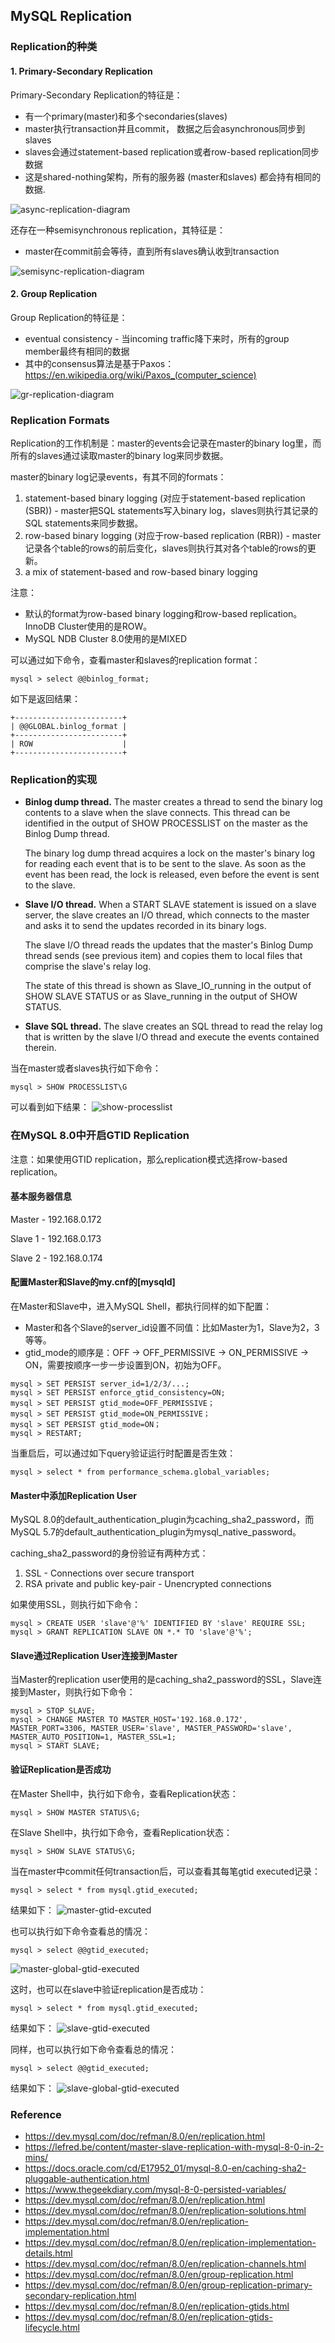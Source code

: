 ## MySQL Replication

### Replication的种类

#### 1. Primary-Secondary Replication

Primary-Secondary Replication的特征是：
* 有一个primary(master)和多个secondaries(slaves)
* master执行transaction并且commit， 数据之后会asynchronous同步到slaves
* slaves会通过statement-based replication或者row-based replication同步数据
* 这是shared-nothing架构，所有的服务器 (master和slaves) 都会持有相同的数据.

![async-replication-diagram](./pix/async-replication-diagram.png)

还存在一种semisynchronous replication，其特征是：
* master在commit前会等待，直到所有slaves确认收到transaction

![semisync-replication-diagram](./pix/semisync-replication-diagram.png)


#### 2. Group Replication

Group Replication的特征是：
* eventual consistency - 当incoming traffic降下来时，所有的group member最终有相同的数据
* 其中的consensus算法是基于Paxos：https://en.wikipedia.org/wiki/Paxos_(computer_science)

![gr-replication-diagram](./pix/gr-replication-diagram.png)


### Replication Formats

Replication的工作机制是：master的events会记录在master的binary log里，而所有的slaves通过读取master的binary log来同步数据。

master的binary log记录events，有其不同的formats：

1. statement-based binary logging (对应于statement-based replication (SBR)) - master把SQL statements写入binary log，slaves则执行其记录的SQL statements来同步数据。
2. row-based binary logging (对应于row-based replication (RBR)) - master记录各个table的rows的前后变化，slaves则执行其对各个table的rows的更新。
3. a mix of statement-based and row-based binary logging

注意：
* 默认的format为row-based binary logging和row-based replication。InnoDB Cluster使用的是ROW。
* MySQL NDB Cluster 8.0使用的是MIXED

可以通过如下命令，查看master和slaves的replication format：
```
mysql > select @@binlog_format;
```

如下是返回结果：
```
+------------------------+
| @@GLOBAL.binlog_format |
+------------------------+
| ROW                    |
+------------------------+

```

### Replication的实现

* **Binlog dump thread.**  The master creates a thread to send the binary log contents to a slave when the slave connects. This thread can be identified in the output of SHOW PROCESSLIST on the master as the Binlog Dump thread. 

    The binary log dump thread acquires a lock on the master's binary log for reading each event that is to be sent to the slave. As soon as the event has been read, the lock is released, even before the event is sent to the slave.

* **Slave I/O thread.**  When a START SLAVE statement is issued on a slave server, the slave creates an I/O thread, which connects to the master and asks it to send the updates recorded in its binary logs.

    The slave I/O thread reads the updates that the master's Binlog Dump thread sends (see previous item) and copies them to local files that comprise the slave's relay log.

    The state of this thread is shown as Slave_IO_running in the output of SHOW SLAVE STATUS or as Slave_running in the output of SHOW STATUS.

* **Slave SQL thread.**  The slave creates an SQL thread to read the relay log that is written by the slave I/O thread and execute the events contained therein.

当在master或者slaves执行如下命令：
```
mysql > SHOW PROCESSLIST\G
```

可以看到如下结果：
![show-processlist](./pix/show-processlist.png)

### 在MySQL 8.0中开启GTID Replication

注意：如果使用GTID replication，那么replication模式选择row-based replication。

#### 基本服务器信息

Master - 192.168.0.172

Slave 1 - 192.168.0.173

Slave 2 - 192.168.0.174

#### 配置Master和Slave的my.cnf的[mysqld]

在Master和Slave中，进入MySQL Shell，都执行同样的如下配置：

* Master和各个Slave的server_id设置不同值：比如Master为1，Slave为2，3等等。
* gtid_mode的顺序是：OFF -> OFF_PERMISSIVE -> ON_PERMISSIVE -> ON，需要按顺序一步一步设置到ON，初始为OFF。

```
mysql > SET PERSIST server_id=1/2/3/...;
mysql > SET PERSIST enforce_gtid_consistency=ON;
mysql > SET PERSIST gtid_mode=OFF_PERMISSIVE；
mysql > SET PERSIST gtid_mode=ON_PERMISSIVE；
mysql > SET PERSIST gtid_mode=ON；
mysql > RESTART;
```

当重启后，可以通过如下query验证运行时配置是否生效：
```
mysql > select * from performance_schema.global_variables;
```

#### Master中添加Replication User

MySQL 8.0的default_authentication_plugin为caching_sha2_password，而MySQL 5.7的default_authentication_plugin为mysql_native_password。

caching_sha2_password的身份验证有两种方式：
1. SSL - Connections over secure transport
2. RSA private and public key-pair - Unencrypted connections

如果使用SSL，则执行如下命令：

```
mysql > CREATE USER 'slave'@'%' IDENTIFIED BY 'slave' REQUIRE SSL;
mysql > GRANT REPLICATION SLAVE ON *.* TO 'slave'@'%';
```

#### Slave通过Replication User连接到Master

当Master的replication user使用的是caching_sha2_password的SSL，Slave连接到Master，则执行如下命令：

```
mysql > STOP SLAVE;
mysql > CHANGE MASTER TO MASTER_HOST='192.168.0.172', MASTER_PORT=3306, MASTER_USER='slave', MASTER_PASSWORD='slave', MASTER_AUTO_POSITION=1, MASTER_SSL=1;
mysql > START SLAVE;
```

#### 验证Replication是否成功

在Master Shell中，执行如下命令，查看Replication状态：
```
mysql > SHOW MASTER STATUS\G;
```

在Slave Shell中，执行如下命令，查看Replication状态：
```
mysql > SHOW SLAVE STATUS\G;
```

当在master中commit任何transaction后，可以查看其每笔gtid executed记录：
```
mysql > select * from mysql.gtid_executed;
```

结果如下：
![master-gtid-excuted](./pix/master-gtid-excuted.png)

也可以执行如下命令查看总的情况：
```
mysql > select @@gtid_executed;
```

![master-global-gtid-executed](./pix/master-global-gtid-executed.png)

这时，也可以在slave中验证replication是否成功：
```
mysql > select * from mysql.gtid_executed;
```

结果如下：
![slave-gtid-executed](./pix/slave-gtid-executed.png)

同样，也可以执行如下命令查看总的情况：
```
mysql > select @@gtid_executed;
```

结果如下：
![slave-global-gtid-executed](./pix/slave-global-gtid-executed.png)

### Reference

* https://dev.mysql.com/doc/refman/8.0/en/replication.html
* https://lefred.be/content/master-slave-replication-with-mysql-8-0-in-2-mins/
* https://docs.oracle.com/cd/E17952_01/mysql-8.0-en/caching-sha2-pluggable-authentication.html
* https://www.thegeekdiary.com/mysql-8-0-persisted-variables/
* https://dev.mysql.com/doc/refman/8.0/en/replication.html
* https://dev.mysql.com/doc/refman/8.0/en/replication-solutions.html
* https://dev.mysql.com/doc/refman/8.0/en/replication-implementation.html
* https://dev.mysql.com/doc/refman/8.0/en/replication-implementation-details.html
* https://dev.mysql.com/doc/refman/8.0/en/replication-channels.html
* https://dev.mysql.com/doc/refman/8.0/en/group-replication.html
* https://dev.mysql.com/doc/refman/8.0/en/group-replication-primary-secondary-replication.html
* https://dev.mysql.com/doc/refman/8.0/en/replication-gtids.html
* https://dev.mysql.com/doc/refman/8.0/en/replication-gtids-lifecycle.html